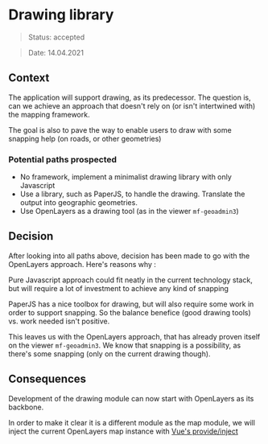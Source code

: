 # Drawing library

> Status: accepted

> Date: 14.04.2021

## Context

The application will support drawing, as its predecessor. The question is, can we achieve an approach that doesn't rely on (or isn't intertwined with) the mapping framework.

The goal is also to pave the way to enable users to draw with some snapping help (on roads, or other geometries)

### Potential paths prospected

- No framework, implement a minimalist drawing library with only Javascript
- Use a library, such as PaperJS, to handle the drawing. Translate the output into geographic geometries.
- Use OpenLayers as a drawing tool (as in the viewer `mf-geoadmin3`)

## Decision

After looking into all paths above, decision has been made to go with the OpenLayers approach. Here's reasons why :

Pure Javascript approach could fit neatly in the current technology stack, but will require a lot of investment to achieve any kind of snapping

PaperJS has a nice toolbox for drawing, but will also require some work in order to support snapping. So the balance benefice (good drawing tools) vs. work needed isn't positive.

This leaves us with the OpenLayers approach, that has already proven itself on the viewer `mf-geoadmin3`. We know that snapping is a possibility, as there's some snapping (only on the current drawing though).

## Consequences

Development of the drawing module can now start with OpenLayers as its backbone.

In order to make it clear it is a different module as the map module, we will inject the current OpenLayers map instance with [Vue's provide/inject](https://v3.vuejs.org/guide/component-provide-inject.html) 
